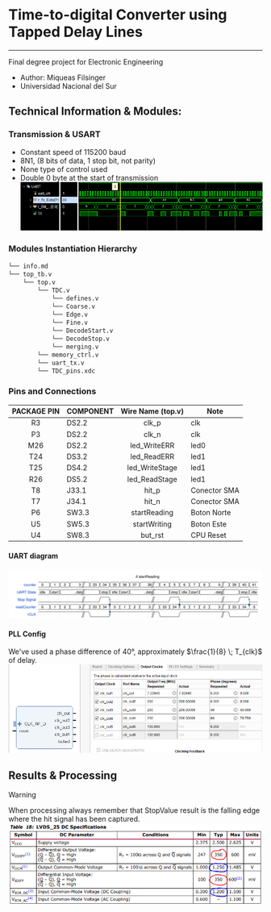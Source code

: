 # Time-to-digital Converter using Tapped Delay Lines
--------------------------------------------------------------------
Final degree project for Electronic Engineering
- Author: Miqueas Filsinger
- Universidad Nacional del Sur

## Technical Information & Modules:

### Transmission & USART
- Constant speed of 115200 baud
- 8N1, (8 bits of data, 1 stop bit, not parity)
- None type of control used
- Double 0 byte at the start of transmission
![alt text](images\example_uart.png)

### Modules Instantiation Hierarchy 

```
└── info.md
└── top_tb.v
    └── top.v
        └── TDC.v
            └── defines.v
            └── Coarse.v
            └── Edge.v
            └── Fine.v
            └── DecodeStart.v
            └── DecodeStop.v
            └── merging.v
        └── memory_ctrl.v
        └── uart_tx.v  
        └── TDC_pins.xdc
```

### Pins and Connections
| PACKAGE PIN    | COMPONENT       |Wire Name (top.v)| Note        |
|:--------------:|-----------------|:---------------:|-------------|
|     R3         |     DS2.2       |       clk_p     |     clk     |
|     P3         |     DS2.2       |       clk_n     |     clk     |
|    M26         |     DS2.2       |   led_WriteERR  |     led0    |
|    T24         |     DS3.2       |   led_ReadERR   |     led1    |
|    T25         |     DS4.2       | led_WriteStage  |     led1    |
|    R26         |     DS5.2       |  led_ReadStage  |     led1    |
|    T8          |      J33.1      |      hit_p      | Conector SMA|
|    T7          |      J34.1      |      hit_n      | Conector SMA|
|    P6          |      SW3.3      |   startReading  | Boton Norte |
|    U5          |      SW5.3      |   startWriting  | Boton Este  |
|    U4          |      SW8.3      |      but_rst    |  CPU Reset  |


#### UART diagram

![imagen_uart](wave_diagrams/UART.svg)

#### PLL Config
We've used a phase difference of 40°, approximately $\frac{1}{8} \; T_{clk}$ of delay.
![PLL](images/PLL.png)






## Results & Processing
> [!WARNING]  
> When processing always remember that StopValue result is the falling edge where the hit signal has been captured.
![LVDS](images/lvds.png)